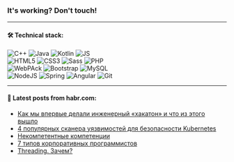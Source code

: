 ### It's working? Don't touch!

---

#### 🛠️ Technical stack:

![C++](https://img.shields.io/badge/C++-informational?logo=c%2B%2B&style=flat&logoColor=white&color=9C033A)
![Java](https://img.shields.io/badge/Java-informational?logo=java&style=flat&logoColor=white&color=007396)
![Kotlin](https://img.shields.io/badge/Kotlin-informational?logo=Kotlin&style=flat&logoColor=white&color=0095D5)
![JS](https://img.shields.io/badge/JS-informational?logo=javaScript&style=flat&logoColor=black&color=F7Df1E) <br>
![HTML5](https://img.shields.io/badge/HTML5-informational?logo=html5&style=flat&logoColor=white&color=E34F26)
![CSS3](https://img.shields.io/badge/CSS3-informational?logo=css3&style=flat&logoColor=white&color=157286)
![Sass](https://img.shields.io/badge/Saas-informational?logo=sass&style=flat&logoColor=white&color=hotpink)
![PHP](https://img.shields.io/badge/PHP-informational?logo=php&style=flat&logoColor=white&color=777BB4) <br>
![WebPAck](https://img.shields.io/badge/WebPack-informational?logo=webPack&style=flat&logoColor=white&color=FF6F00)
![Bootstrap](https://img.shields.io/badge/Bootstrap-informational?logo=Bootstrap&style=flat&logoColor=white&color=7952B3)
![MySQL](https://img.shields.io/badge/MySQL-informational?logo=MySQL&style=flat&logoColor=white&color=00f) <br>
![NodeJS](https://img.shields.io/badge/NodeJS-informational?logo=node.js&style=flat&logoColor=white&color=43853D)
![Spring](https://img.shields.io/badge/Spring-informational?logo=Spring&style=flat&logoColor=white&color=0A9EDC)
![Angular](https://img.shields.io/badge/Vue-informational?logo=vue.js&style=flat&logoColor=white&color=red)
![Git](https://img.shields.io/badge/Git-informational?logo=git&style=flat&logoColor=white&color=darkorange)

___

#### 💬 Latest posts from habr.com:

<!-- BLOG-POST-LIST:START -->
- [Как мы впервые делали инженерный «хакатон» и что из этого вышло](https://habr.com/ru/post/670854/?utm_source=habrahabr&utm_medium=rss&utm_campaign=670854)
- [4 популярных сканера уязвимостей для безопасности Kubernetes](https://habr.com/ru/post/670708/?utm_source=habrahabr&utm_medium=rss&utm_campaign=670708)
- [Некомпетентные компетенции](https://habr.com/ru/post/670374/?utm_source=habrahabr&utm_medium=rss&utm_campaign=670374)
- [7 типов корпоративных программистов](https://habr.com/ru/post/671040/?utm_source=habrahabr&utm_medium=rss&utm_campaign=671040)
- [Threading. Зачем?](https://habr.com/ru/post/671198/?utm_source=habrahabr&utm_medium=rss&utm_campaign=671198)
<!-- BLOG-POST-LIST:END -->
